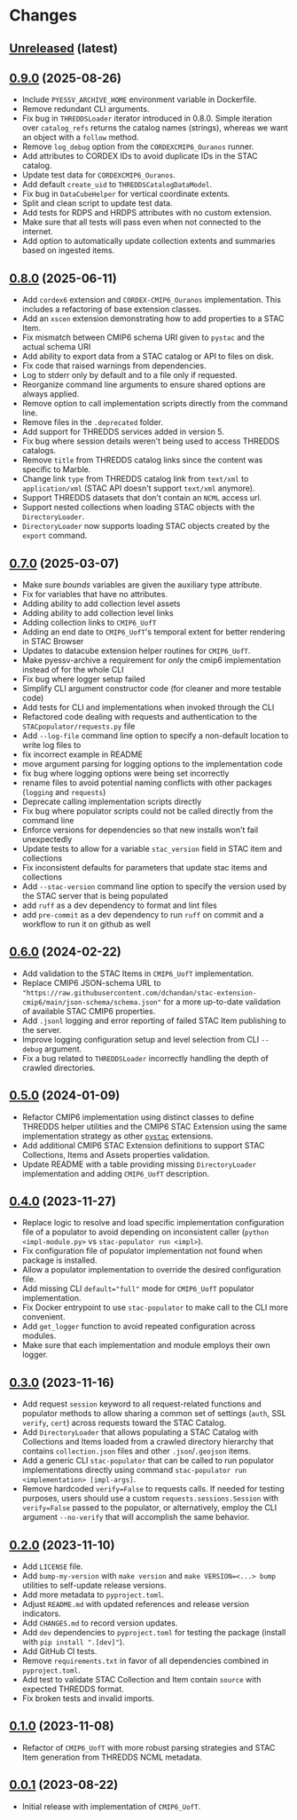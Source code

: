 # Changes

## [Unreleased](https://github.com/crim-ca/stac-populator) (latest)

<!-- insert list items of new changes here -->

## [0.9.0](https://github.com/crim-ca/stac-populator/tree/0.9.0) (2025-08-26)


* Include `PYESSV_ARCHIVE_HOME` environment variable in Dockerfile.
* Remove redundant CLI arguments.
* Fix bug in `THREDDSLoader` iterator introduced in 0.8.0. Simple iteration over `catalog_refs` returns the catalog names (strings), whereas we want an object with a `follow` method. 
* Remove `log_debug` option from the `CORDEXCMIP6_Ouranos` runner. 
* Add attributes to CORDEX IDs to avoid duplicate IDs in the STAC catalog.
* Update test data for `CORDEXCMIP6_Ouranos`.
* Add default `create_uid` to `THREDDSCatalogDataModel`.
* Fix bug in `DataCubeHelper` for vertical coordinate extents.
* Split and clean script to update test data. 
* Add tests for RDPS and HRDPS attributes with no custom extension. 
* Make sure that all tests will pass even when not connected to the internet.
* Add option to automatically update collection extents and summaries based on ingested items.

## [0.8.0](https://github.com/crim-ca/stac-populator/tree/0.8.0) (2025-06-11)

* Add `cordex6` extension and `CORDEX-CMIP6_Ouranos` implementation. This includes a refactoring of base extension classes.
* Add an `xscen` extension demonstrating how to add properties to a STAC Item.
* Fix mismatch between CMIP6 schema URI given to `pystac` and the actual schema URI
* Add ability to export data from a STAC catalog or API to files on disk.
* Fix code that raised warnings from dependencies.
* Log to stderr only by default and to a file only if requested.
* Reorganize command line arguments to ensure shared options are always applied.
* Remove option to call implementation scripts directly from the command line.
* Remove files in the `.deprecated` folder.
* Add support for THREDDS services added in version 5.
* Fix bug where session details weren't being used to access THREDDS catalogs.
* Remove `title` from THREDDS catalog links since the content was specific to Marble.
* Change link `type` from THREDDS catalog link from `text/xml` to `application/xml` (STAC API doesn't support `text/xml` anymore).
* Support THREDDS datasets that don't contain an `NCML` access url.
* Support nested collections when loading STAC objects with the `DirectoryLoader`.
* `DirectoryLoader` now supports loading STAC objects created by the `export` command.

## [0.7.0](https://github.com/crim-ca/stac-populator/tree/0.7.0) (2025-03-07)

* Make sure *bounds* variables are given the auxiliary type attribute. 
* Fix for variables that have no attributes.
* Adding ability to add collection level assets
* Adding ability to add collection level links
* Adding collection links to `CMIP6_UofT`
* Adding an end date to `CMIP6_UofT`'s temporal extent for better rendering in STAC Browser
* Updates to datacube extension helper routines for `CMIP6_UofT`.
* Make pyessv-archive a requirement for *only* the cmip6 implementation instead of for the whole CLI
* Fix bug where logger setup failed
* Simplify CLI argument constructor code (for cleaner and more testable code)
* Add tests for CLI and implementations when invoked through the CLI
* Refactored code dealing with requests and authentication to the `STACpopulator/requests.py` file
* Add `--log-file` command line option to specify a non-default location to write log files to
* fix incorrect example in README
* move argument parsing for logging options to the implementation code
* fix bug where logging options were being set incorrectly
* rename files to avoid potential naming conflicts with other packages (`logging` and `requests`)
* Deprecate calling implementation scripts directly
* Fix bug where populator scripts could not be called directly from the command line
* Enforce versions for dependencies so that new installs won't fail unexpectedly
* Update tests to allow for a variable `stac_version` field in STAC item and collections
* Fix inconsistent defaults for parameters that update stac items and collections
* Add `--stac-version` command line option to specify the version used by the STAC server that is being populated
* add `ruff` as a dev dependency to format and lint files
* add `pre-commit` as a dev dependency to run `ruff` on commit and a workflow to run it on github as well



## [0.6.0](https://github.com/crim-ca/stac-populator/tree/0.6.0) (2024-02-22)


* Add validation to the STAC Items in `CMIP6_UofT` implementation.
* Replace CMIP6 JSON-schema URL to
  `"https://raw.githubusercontent.com/dchandan/stac-extension-cmip6/main/json-schema/schema.json"`
  for a more up-to-date validation of available STAC CMIP6 properties.
* Add `.jsonl` logging and error reporting of failed STAC Item publishing to the server.
* Improve logging configuration setup and level selection from CLI `--debug` argument.
* Fix a bug related to `THREDDSLoader` incorrectly handling the depth of crawled directories.

## [0.5.0](https://github.com/crim-ca/stac-populator/tree/0.5.0) (2024-01-09)


* Refactor CMIP6 implementation using distinct classes to define THREDDS helper utilities and the CMIP6 STAC Extension
  using the same implementation strategy as other [`pystac`](https://github.com/stac-utils/pystac) extensions.
* Add additional CMIP6 STAC Extension definitions to support STAC Collections, Items and Assets properties validation.
* Update README with a table providing missing `DirectoryLoader` implementation and adding `CMIP6_UofT` description.

## [0.4.0](https://github.com/crim-ca/stac-populator/tree/0.4.0) (2023-11-27)


* Replace logic to resolve and load specific implementation configuration file of a populator to avoid depending on
  inconsistent caller (`python <impl-module.py>` vs `stac-populator run <impl>`).
* Fix configuration file of populator implementation not found when package is installed.
* Allow a populator implementation to override the desired configuration file.
* Add missing CLI `default="full"` mode for `CMIP6_UofT` populator implementation.
* Fix Docker entrypoint to use `stac-populator` to make call to the CLI more convenient.
* Add `get_logger` function to avoid repeated configuration across modules.
* Make sure that each implementation and module employs their own logger.

## [0.3.0](https://github.com/crim-ca/stac-populator/tree/0.3.0) (2023-11-16)


* Add request ``session`` keyword to all request-related functions and populator methods to allow sharing a common set
  of settings (`auth`, SSL `verify`, `cert`) across requests toward the STAC Catalog.
* Add `DirectoryLoader` that allows populating a STAC Catalog with Collections and Items loaded from a crawled directory
  hierarchy that contains `collection.json` files and other `.json`/`.geojson` items.
* Add a generic CLI `stac-populator` that can be called to run populator implementations directly
  using command `stac-populator run <implementation> [impl-args]`.
* Remove hardcoded `verify=False` to requests calls.
  If needed for testing purposes, users should use a custom `requests.sessions.Session` with `verify=False` passed to
  the populator, or alternatively, employ the CLI argument `--no-verify` that will accomplish the same behavior.

## [0.2.0](https://github.com/crim-ca/stac-populator/tree/0.2.0) (2023-11-10)


* Add `LICENSE` file.
* Add `bump-my-version` with `make version` and `make VERSION=<...> bump` utilities to self-update release versions.
* Add more metadata to `pyproject.toml`.
* Adjust `README.md` with updated references and release version indicators.
* Add `CHANGES.md` to record version updates.
* Add `dev` dependencies to `pyproject.toml` for testing the package (install with `pip install ".[dev]"`).
* Add GitHub CI tests.
* Remove `requirements.txt` in favor of all dependencies combined in `pyproject.toml`.
* Add test to validate STAC Collection and Item contain `source` with expected THREDDS format.
* Fix broken tests and invalid imports.

## [0.1.0](https://github.com/crim-ca/stac-populator/tree/0.1.0) (2023-11-08)


* Refactor of `CMIP6_UofT` with more robust parsing strategies and STAC Item generation from THREDDS NCML metadata.

## [0.0.1](https://github.com/crim-ca/stac-populator/tree/0.0.1) (2023-08-22)

* Initial release with implementation of `CMIP6_UofT`.
